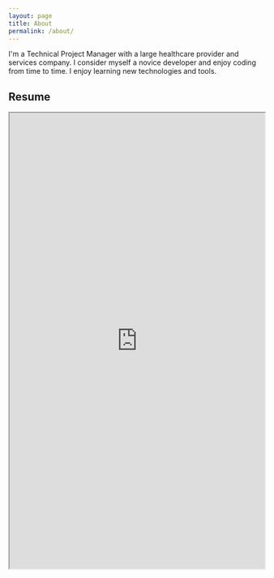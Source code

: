 ```yaml
---
layout: page
title: About
permalink: /about/
---
```

<p>
I'm a Technical Project Manager with a large healthcare provider and services company. I consider myself a novice developer and enjoy coding from time to time. I enjoy learning new technologies and tools.
</p>

## Resume
<iframe src="https://drive.google.com/viewerng/viewer?url=https://drive.google.com/file/d/1n5qCjmqWWv83RVt5hxVk1_Mi-y3wKg_G/view?usp=sharing" width="100%" height="900"></iframe>
